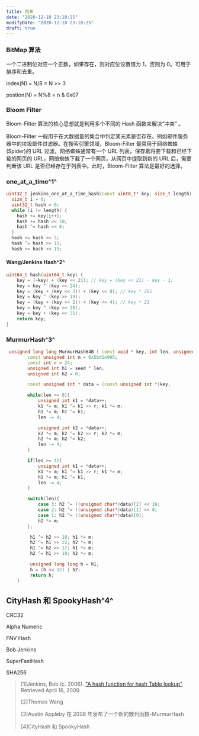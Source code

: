 ```yaml
---
title: 哈希
date: "2020-12-10 23:10:25"
modifyDate: "2020-12-10 23:10:25"
draft: true
---
```


### BitMap 算法

一个二进制位对应一个正数，如果存在，则对应位设置值为 1，否则为 0。可用于排序和去重。

index(N) = N/8 = N >> 3

postion(N) = N%8 = n & 0x07

### Bloom Filter

Bloom-Filter 算法的核心思想就是利用多个不同的 Hash 函数来解决“冲突” 。

Bloom-Filter 一般用于在大数据量的集合中判定某元素是否存在。例如邮件服务器中的垃圾邮件过滤器。在搜索引擎领域，Bloom-Filter 最常用于网络蜘蛛(Spider)的 URL 过滤，网络蜘蛛通常有一个 URL 列表，保存着将要下载和已经下载的网页的 URL，网络蜘蛛下载了一个网页，从网页中提取到新的 URL 后，需要判断该 URL 是否已经存在于列表中。此时，Bloom-Filter 算法是最好的选择。

### one_at_a_time^1^

```c++
uint32_t jenkins_one_at_a_time_hash(const uint8_t* key, size_t length) {
  size_t i = 0;
  uint32_t hash = 0;
  while (i != length) {
    hash += key[i++];
    hash += hash << 10;
    hash ^= hash >> 6;
  }
  hash += hash << 3;
  hash ^= hash >> 11;
  hash += hash << 15;
```

#### Wang/Jenkins Hash^2^

```c++
uint64_t hash(uint64_t key) {
    key = (~key) + (key << 21); // key = (key << 21) - key - 1;
    key = key ^ (key >> 24);
    key = (key + (key << 3)) + (key << 8); // key * 265
    key = key ^ (key >> 14);
    key = (key + (key << 2)) + (key << 4); // key * 21
    key = key ^ (key >> 28);
    key = key + (key << 31);
    return key;
}
```

### MurmurHash^3^

```c++
 unsigned long long MurmurHash64B ( const void * key, int len, unsigned int seed ){
        const unsigned int m = 0x5bd1e995;
        const int r = 24;
        unsigned int h1 = seed ^ len;
        unsigned int h2 = 0;

        const unsigned int * data = (const unsigned int *)key;

        while(len >= 8){
            unsigned int k1 = *data++;
            k1 *= m; k1 ^= k1 >> r; k1 *= m;
            h1 *= m; h1 ^= k1;
            len -= 4;

            unsigned int k2 = *data++;
            k2 *= m; k2 ^= k2 >> r; k2 *= m;
            h2 *= m; h2 ^= k2;
            len -= 4;
        }

        if(len >= 4){
            unsigned int k1 = *data++;
            k1 *= m; k1 ^= k1 >> r; k1 *= m;
            h1 *= m; h1 ^= k1;
            len -= 4;
        }

        switch(len){
            case 3: h2 ^= ((unsigned char*)data)[2] << 16;
            case 2: h2 ^= ((unsigned char*)data)[1] << 8;
            case 1: h2 ^= ((unsigned char*)data)[0];
            h2 *= m;
        };

         h1 ^= h2 >> 18; h1 *= m;
         h2 ^= h1 >> 22; h2 *= m;
         h1 ^= h2 >> 17; h1 *= m;
         h2 ^= h1 >> 19; h2 *= m;

         unsigned long long h = h1;
         h = (h << 32) | h2;
         return h;
    }
```

## CityHash 和 SpookyHash^4^

CRC32

Alpha Numeric

FNV Hash

Bob Jenkins

SuperFastHash

SHA256

> [1]Jenkins, Bob (c. 2006). ["A hash function for hash Table lookup"](http://www.burtleburtle.net/bob/hash/doobs.html). Retrieved April 16, 2009.
>
> [2]Thomas Wang
>
> [3]Austin Appleby 在 2008 年发布了一个新的散列函数-MurmurHash
>
> [4]CityHash 和 SpookyHash
